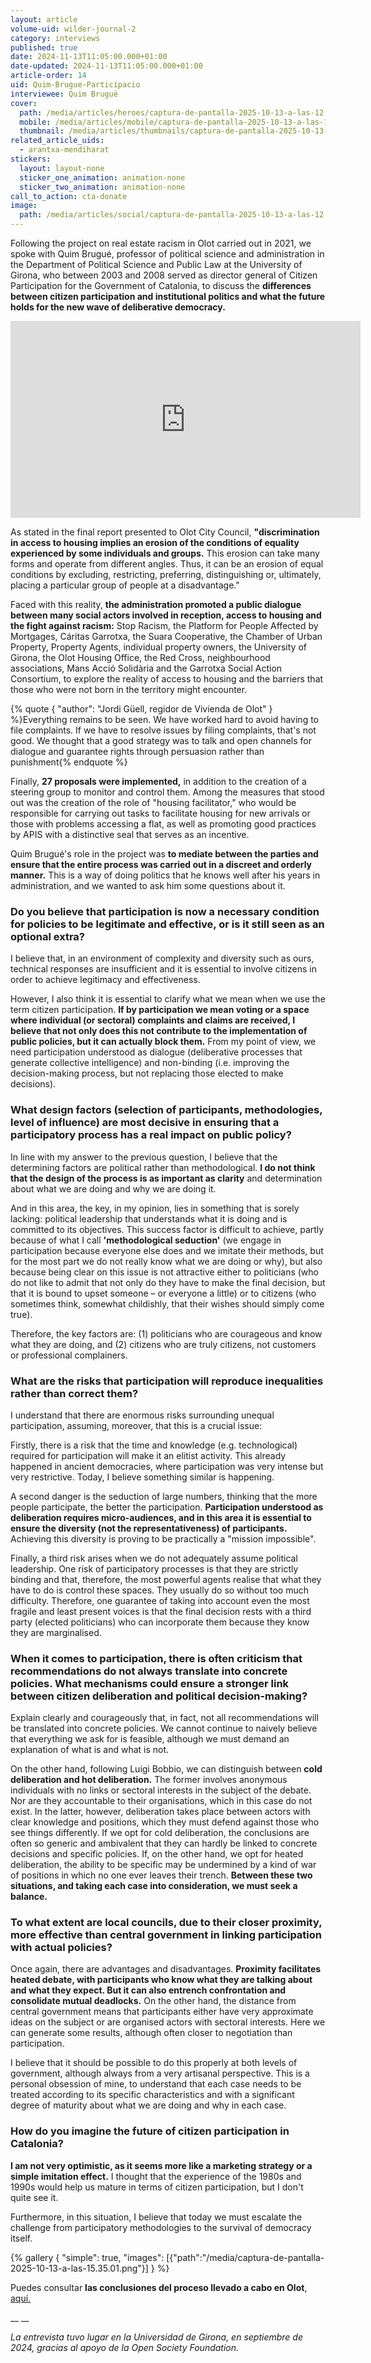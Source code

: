 ```yaml
---
layout: article
volume-uid: wilder-journal-2
category: interviews
published: true
date: 2024-11-13T11:05:00.000+01:00
date-updated: 2024-11-13T11:05:00.000+01:00
article-order: 14
uid: Quim-Brugue-Participacio
interviewee: Quim Brugué
cover:
  path: /media/articles/heroes/captura-de-pantalla-2025-10-13-a-las-12.07.28.png
  mobile: /media/articles/mobile/captura-de-pantalla-2025-10-13-a-las-12.07.28.png
  thumbnail: /media/articles/thumbnails/captura-de-pantalla-2025-10-13-a-las-12.07.28.png
related_article_uids:
  - arantxa-mendiharat
stickers:
  layout: layout-none
  sticker_one_animation: animation-none
  sticker_two_animation: animation-none
call_to_action: cta-donate
image:
  path: /media/articles/social/captura-de-pantalla-2025-10-13-a-las-12.07.28.png
---
```

Following the project on real estate racism in Olot carried out in 2021, we spoke with Quim Brugué, professor of political science and administration in the Department of Political Science and Public Law at the University of Girona, who between 2003 and 2008 served as director general of Citizen Participation for the Government of Catalonia, to discuss the **differences between citizen participation and institutional politics and what the future holds for the new wave of deliberative democracy.**

<iframe width="560" height="315" src="https://www.youtube.com/embed/8aYipmgwKS4?si=qyIXuSXiMyemk98M" title="YouTube video player" frameborder="0" allow="accelerometer; autoplay; clipboard-write; encrypted-media; gyroscope; picture-in-picture; web-share" referrerpolicy="strict-origin-when-cross-origin" allowfullscreen></iframe>

As stated in the final report presented to Olot City Council, **"discrimination in access to housing implies an erosion of the conditions of equality experienced by some individuals and groups.** This erosion can take many forms and operate from different angles. Thus, it can be an erosion of equal conditions by excluding, restricting, preferring, distinguishing or, ultimately, placing a particular group of people at a disadvantage." 

Faced with this reality, **the administration promoted a public dialogue between many social actors involved in reception, access to housing and the fight against racism:** Stop Racism, the Platform for People Affected by Mortgages, Cáritas Garrotxa, the Suara Cooperative, the Chamber of Urban Property, Property Agents, individual property owners, the University of Girona, the Olot Housing Office, the Red Cross, neighbourhood associations, Mans Acció Solidària and the Garrotxa Social Action Consortium, to explore the reality of access to housing and the barriers that those who were not born in the territory might encounter.

{% quote { "author": "Jordi Güell, regidor de Vivienda de Olot" } %}Everything remains to be seen. We have worked hard to avoid having to file complaints. If we have to resolve issues by filing complaints, that's not good. We thought that a good strategy was to talk and open channels for dialogue and guarantee rights through persuasion rather than punishment{% endquote %}

Finally, **27 proposals were implemented,** in addition to the creation of a steering group to monitor and control them. Among the measures that stood out was the creation of the role of "housing facilitator," who would be responsible for carrying out tasks to facilitate housing for new arrivals or those with problems accessing a flat, as well as promoting good practices by APIS with a distinctive seal that serves as an incentive. 

Quim Brugué's role in the project was **to mediate between the parties and ensure that the entire process was carried out in a discreet and orderly manner.** This is a way of doing politics that he knows well after his years in administration, and we wanted to ask him some questions about it.

### **Do you believe that participation is now a necessary condition for policies to be legitimate and effective, or is it still seen as an optional extra?**

I believe that, in an environment of complexity and diversity such as ours, technical responses are insufficient and it is essential to involve citizens in order to achieve legitimacy and effectiveness.

However, I also think it is essential to clarify what we mean when we use the term citizen participation. **If by participation we mean voting or a space where individual (or sectoral) complaints and claims are received, I believe that not only does this not contribute to the implementation of public policies, but it can actually block them.** From my point of view, we need participation understood as dialogue (deliberative processes that generate collective intelligence) and non-binding (i.e. improving the decision-making process, but not replacing those elected to make decisions).

### **What design factors (selection of participants, methodologies, level of influence) are most decisive in ensuring that a participatory process has a real impact on public policy?**

In line with my answer to the previous question, I believe that the determining factors are political rather than methodological. **I do not think that the design of the process is as important as clarity** and determination about what we are doing and why we are doing it. 

And in this area, the key, in my opinion, lies in something that is sorely lacking: political leadership that understands what it is doing and is committed to its objectives. This success factor is difficult to achieve, partly because of what I call **'methodological seduction'** (we engage in participation because everyone else does and we imitate their methods, but for the most part we do not really know what we are doing or why), but also because being clear on this issue is not attractive either to politicians (who do not like to admit that not only do they have to make the final decision, but that it is bound to upset someone – or everyone a little) or to citizens (who sometimes think, somewhat childishly, that their wishes should simply come true).

Therefore, the key factors are: (1) politicians who are courageous and know what they are doing, and (2) citizens who are truly citizens, not customers or professional complainers.

### **What are the risks that participation will reproduce inequalities rather than correct them?**

I understand that there are enormous risks surrounding unequal participation, assuming, moreover, that this is a crucial issue:

Firstly, there is a risk that the time and knowledge (e.g. technological) required for participation will make it an elitist activity. This already happened in ancient democracies, where participation was very intense but very restrictive. Today, I believe something similar is happening.

A second danger is the seduction of large numbers, thinking that the more people participate, the better the participation. **Participation understood as deliberation requires micro-audiences, and in this area it is essential to ensure the diversity (not the representativeness) of participants.** Achieving this diversity is proving to be practically a "mission impossible".

Finally, a third risk arises when we do not adequately assume political leadership. One risk of participatory processes is that they are strictly binding and that, therefore, the most powerful agents realise that what they have to do is control these spaces. They usually do so without too much difficulty. Therefore, one guarantee of taking into account even the most fragile and least present voices is that the final decision rests with a third party (elected politicians) who can incorporate them because they know they are marginalised.

### **When it comes to participation, there is often criticism that recommendations do not always translate into concrete policies. What mechanisms could ensure a stronger link between citizen deliberation and political decision-making?**

Explain clearly and courageously that, in fact, not all recommendations will be translated into concrete policies. We cannot continue to naively believe that everything we ask for is feasible, although we must demand an explanation of what is and what is not.

On the other hand, following Luigi Bobbio, we can distinguish between **cold deliberation and hot deliberation.** The former involves anonymous individuals with no links or sectoral interests in the subject of the debate. Nor are they accountable to their organisations, which in this case do not exist. In the latter, however, deliberation takes place between actors with clear knowledge and positions, which they must defend against those who see things differently. If we opt for cold deliberation, the conclusions are often so generic and ambivalent that they can hardly be linked to concrete decisions and specific policies. If, on the other hand, we opt for heated deliberation, the ability to be specific may be undermined by a kind of war of positions in which no one ever leaves their trench. **Between these two situations, and taking each case into consideration, we must seek a balance.**

### **To what extent are local councils, due to their closer proximity, more effective than central government in linking participation with actual policies?**

Once again, there are advantages and disadvantages. **Proximity facilitates heated debate, with participants who know what they are talking about and what they expect. But it can also entrench confrontation and consolidate mutual deadlocks.** On the other hand, the distance from central government means that participants either have very approximate ideas on the subject or are organised actors with sectoral interests. Here we can generate some results, although often closer to negotiation than participation.

I believe that it should be possible to do this properly at both levels of government, although always from a very artisanal perspective. This is a personal obsession of mine, to understand that each case needs to be treated according to its specific characteristics and with a significant degree of maturity about what we are doing and why in each case.

### **How do you imagine the future of citizen participation in Catalonia?**

**I am not very optimistic, as it seems more like a marketing strategy or a simple imitation effect.** I thought that the experience of the 1980s and 1990s would help us mature in terms of citizen participation, but I don't quite see it.

Furthermore, in this situation, I believe that today we must escalate the challenge from participatory methodologies to the survival of democracy itself.

{% gallery { "simple": true, "images": [{"path":"/media/captura-de-pantalla-2025-10-13-a-las-15.35.01.png"}] } %}

Puedes consultar **las conclusiones del proceso llevado a cabo en Olot**, [aquí.](https://seu-e.cat/documents/674390/8280911/DRET+NO+DISCRIMINACI%C3%93.pdf/96bdbff9-788b-4d26-82e5-54cf8678f3c5)

\_\_ \_\_

[](https://seu-e.cat/documents/674390/8280911/DRET+NO+DISCRIMINACI%C3%93.pdf/96bdbff9-788b-4d26-82e5-54cf8678f3c5)*La entrevista tuvo lugar en la Universidad de Girona, en septiembre de 2024, gracias al apoyo de la Open Society Foundation.*

